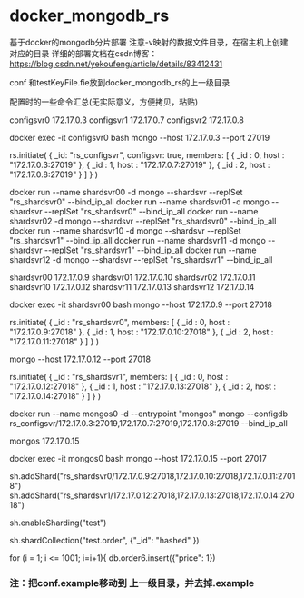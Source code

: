 # docker_mongodb_rs
基于docker的mongodb分片部署
注意-v映射的数据文件目录，在宿主机上创建对应的目录
详细的部署文档在csdn博客：https://blog.csdn.net/yekoufeng/article/details/83412431

conf 和testKeyFile.fie放到docker_mongodb_rs的上一级目录

配置时的一些命令汇总(无实际意义，方便拷贝，粘贴)


configsvr0 172.17.0.3
configsvr1 172.17.0.7
configsvr2 172.17.0.8
	
docker exec -it configsvr0 bash
mongo --host 172.17.0.3 --port 27019
	
rs.initiate(
  {
    _id: "rs_configsvr",
    configsvr: true,
    members: [
      { _id : 0, host : "172.17.0.3:27019" },
      { _id : 1, host : "172.17.0.7:27019" },
      { _id : 2, host : "172.17.0.8:27019" }
    ]
  }
)


docker run --name shardsvr00 -d mongo --shardsvr --replSet "rs_shardsvr0"  --bind_ip_all
docker run --name shardsvr01 -d mongo --shardsvr --replSet "rs_shardsvr0"  --bind_ip_all
docker run --name shardsvr02 -d mongo --shardsvr --replSet "rs_shardsvr0"  --bind_ip_all
docker run --name shardsvr10 -d mongo --shardsvr --replSet "rs_shardsvr1"  --bind_ip_all
docker run --name shardsvr11 -d mongo --shardsvr --replSet "rs_shardsvr1"  --bind_ip_all
docker run --name shardsvr12 -d mongo --shardsvr --replSet "rs_shardsvr1"  --bind_ip_all

shardsvr00 172.17.0.9
shardsvr01 172.17.0.10
shardsvr02 172.17.0.11
shardsvr10 172.17.0.12
shardsvr11 172.17.0.13
shardsvr12 172.17.0.14

docker exec -it shardsvr00 bash
mongo --host 172.17.0.9 --port 27018

rs.initiate(
  {
    _id : "rs_shardsvr0",
    members: [
      { _id : 0, host : "172.17.0.9:27018" },
      { _id : 1, host : "172.17.0.10:27018" },
      { _id : 2, host : "172.17.0.11:27018" }
    ]
  }
)

mongo --host 172.17.0.12 --port 27018

rs.initiate(
  {
    _id : "rs_shardsvr1",
    members: [
      { _id : 0, host : "172.17.0.12:27018" },
      { _id : 1, host : "172.17.0.13:27018" },
      { _id : 2, host : "172.17.0.14:27018" }
    ]
  }
)

docker run --name mongos0 -d --entrypoint "mongos" mongo --configdb rs_configsvr/172.17.0.3:27019,172.17.0.7:27019,172.17.0.8:27019 --bind_ip_all

mongos 172.17.0.15

docker exec -it mongos0 bash
mongo --host 172.17.0.15 --port 27017


sh.addShard("rs_shardsvr0/172.17.0.9:27018,172.17.0.10:27018,172.17.0.11:27018")
sh.addShard("rs_shardsvr1/172.17.0.12:27018,172.17.0.13:27018,172.17.0.14:27018")


sh.enableSharding("test")

sh.shardCollection("test.order", {"_id": "hashed" })

for (i = 1; i <= 1001; i=i+1){
db.order6.insert({"price": 1})
### 注：把conf.example移动到 上一级目录，并去掉.example
